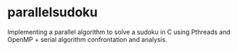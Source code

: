 # parallelsudoku
Implementing a parallel algorithm to solve a sudoku in C using Pthreads and OpenMP + serial algorithm confrontation and analysis.
